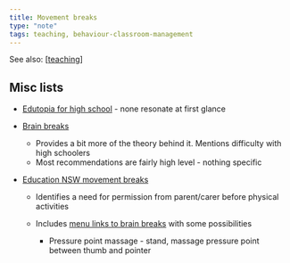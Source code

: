 ```yaml
---
title: Movement breaks
type: "note"
tags: teaching, behaviour-classroom-management
---
```


See also: [[teaching]]

## Misc lists

- [Edutopia for high school](https://www.edutopia.org/article/17-brain-breaks-tailored-for-high-schoolers) - none resonate at first glance
- [Brain breaks](https://www.theottoolbox.com/brain-breaks-for-high-school/) 

    - Provides a bit more of the theory behind it. Mentions difficulty with high schoolers
    - Most recommendations are fairly high level - nothing specific
- [Education NSW movement breaks](https://education.nsw.gov.au/teaching-and-learning/learning-remotely/wellbeing/wellbeing-at-home/general-information/movement-breaks)

    - Identifies a need for permission from parent/carer before physical activities
    - Includes [menu links to brain breaks](https://education.nsw.gov.au/teaching-and-learning/learning-remotely/wellbeing/wellbeing-at-home/general-information/brain-breaks) with some possibilities

        - Pressure point massage - stand, massage pressure point between thumb and pointer


[//begin]: # "Autogenerated link references for markdown compatibility"
[teaching]: teaching "Teaching"
[//end]: # "Autogenerated link references"